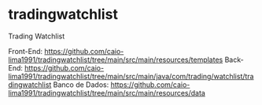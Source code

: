 # tradingwatchlist
Trading Watchlist

Front-End: https://github.com/caio-lima1991/tradingwatchlist/tree/main/src/main/resources/templates
Back-End: https://github.com/caio-lima1991/tradingwatchlist/tree/main/src/main/java/com/trading/watchlist/tradingwatchlist
Banco de Dados: https://github.com/caio-lima1991/tradingwatchlist/tree/main/src/main/resources/data
